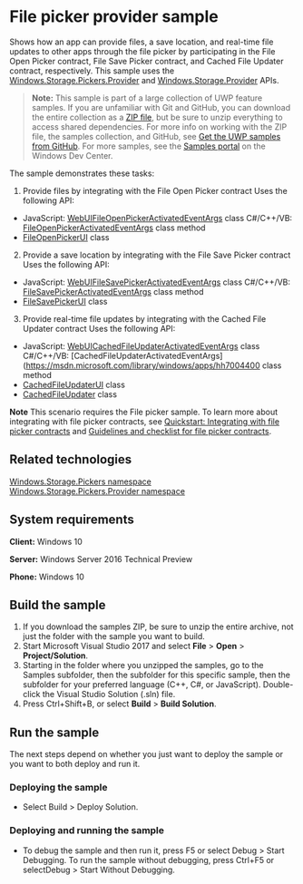 ﻿<!---
  category: FilesFoldersAndLibraries
  samplefwlink: http://go.microsoft.com/fwlink/p/?LinkId=620543
--->

# File picker provider sample

Shows how an app can provide files, a save location, and real-time file updates to other apps through the 
file picker by participating in the File Open Picker contract, File Save Picker contract, and Cached File 
Updater contract, respectively. This sample uses the [Windows.Storage.Pickers.Provider](https://msdn.microsoft.com/library/windows/apps/br207954) and 
[Windows.Storage.Provider](https://msdn.microsoft.com/library/windows/apps/hh747812) APIs. 

> **Note:** This sample is part of a large collection of UWP feature samples. 
> If you are unfamiliar with Git and GitHub, you can download the entire collection as a 
> [ZIP file](https://github.com/Microsoft/Windows-universal-samples/archive/master.zip), but be 
> sure to unzip everything to access shared dependencies. For more info on working with the ZIP file, 
> the samples collection, and GitHub, see [Get the UWP samples from GitHub](https://aka.ms/ovu2uq). 
> For more samples, see the [Samples portal](https://aka.ms/winsamples) on the Windows Dev Center. 

The sample demonstrates these tasks:

1. Provide files by integrating with the File Open Picker contract
Uses the following API:

- JavaScript: [WebUIFileOpenPickerActivatedEventArgs](https://msdn.microsoft.com/library/windows/apps/hh701800) class
C#/C++/VB: [FileOpenPickerActivatedEventArgs](https://msdn.microsoft.com/library/windows/apps/hh700467) class method 
- [FileOpenPickerUI](https://msdn.microsoft.com/library/windows/apps/hh738453) class 


2. Provide a save location by integrating with the File Save Picker contract
Uses the following API:

- JavaScript: [WebUIFileSavePickerActivatedEventArgs](https://msdn.microsoft.com/library/windows/apps/hh701822) class
C#/C++/VB: [FileSavePickerActivatedEventArgs](https://msdn.microsoft.com/library/windows/apps/hh700489) class method 
- [FileSavePickerUI](https://msdn.microsoft.com/library/windows/apps/hh738463) class 


3. Provide real-time file updates by integrating with the Cached File Updater contract
Uses the following API:

- JavaScript: [WebUICachedFileUpdaterActivatedEventArgs](https://msdn.microsoft.com/library/windows/apps/hh701752) class
C#/C++/VB: [CachedFileUpdaterActivatedEventArgs](https://msdn.microsoft.com/library/windows/apps/hh7004400 class method 
- [CachedFileUpdaterUI](https://msdn.microsoft.com/library/windows/apps/hh747794) class 
- [CachedFileUpdater](https://msdn.microsoft.com/library/windows/apps/hh747793) class 

**Note** This scenario requires the File picker sample.
To learn more about integrating with file picker contracts, see [Quickstart: Integrating with file picker contracts](https://msdn.microsoft.com/library/windows/apps/hh465192) 
and [Guidelines and checklist for file picker contracts](https://msdn.microsoft.com/library/windows/apps/jj150594).

## Related technologies

[Windows.Storage.Pickers namespace](https://msdn.microsoft.com/library/windows/apps/br207928)  
[Windows.Storage.Pickers.Provider namespace](https://msdn.microsoft.com/library/windows/apps/br207954)  

## System requirements

**Client:** Windows 10

**Server:** Windows Server 2016 Technical Preview

**Phone:** Windows 10

## Build the sample

1. If you download the samples ZIP, be sure to unzip the entire archive, not just the folder with the sample you want to build. 
2. Start Microsoft Visual Studio 2017 and select **File** \> **Open** \> **Project/Solution**.
3. Starting in the folder where you unzipped the samples, go to the Samples subfolder, then the subfolder for this specific sample, then the subfolder for your preferred language (C++, C#, or JavaScript). Double-click the Visual Studio Solution (.sln) file.
4. Press Ctrl+Shift+B, or select **Build** \> **Build Solution**.

## Run the sample

The next steps depend on whether you just want to deploy the sample or you want to both deploy and run it.

### Deploying the sample

- Select Build > Deploy Solution. 

### Deploying and running the sample

- To debug the sample and then run it, press F5 or select Debug >  Start Debugging. To run the sample without debugging, press Ctrl+F5 or selectDebug > Start Without Debugging. 

